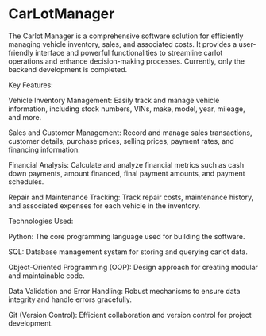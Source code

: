 # CarLotManager
The Carlot Manager is a comprehensive software solution for efficiently managing vehicle inventory, sales, and associated costs. It provides a user-friendly interface and powerful functionalities to streamline carlot operations and enhance decision-making processes. Currently, only the backend development is completed.

Key Features:

Vehicle Inventory Management: Easily track and manage vehicle information, including stock numbers, VINs, make, model, year, mileage, and more.

Sales and Customer Management: Record and manage sales transactions, customer details, purchase prices, selling prices, payment rates, and financing information.

Financial Analysis: Calculate and analyze financial metrics such as cash down payments, amount financed, final payment amounts, and payment schedules.

Repair and Maintenance Tracking: Track repair costs, maintenance history, and associated expenses for each vehicle in the inventory.

Technologies Used:

Python: The core programming language used for building the software.

SQL: Database management system for storing and querying carlot data.

Object-Oriented Programming (OOP): Design approach for creating modular and maintainable code.

Data Validation and Error Handling: Robust mechanisms to ensure data integrity and handle errors gracefully.

Git (Version Control): Efficient collaboration and version control for project development.


